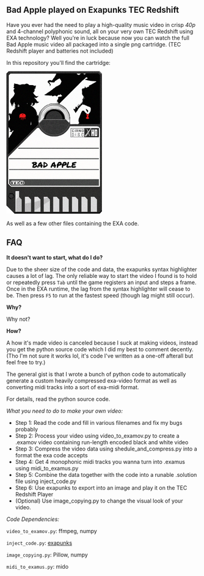 ## Bad Apple played on Exapunks TEC Redshift
Have you ever had the need to play a high-quality music video in crisp *40p* and 4-channel polyphonic sound, all on your very own TEC Redshift using EXA technology? Well you're in luck because now you can watch the full Bad Apple music video all packaged into a single png cartridge. (TEC Redshift player and batteries not included)

In this repository you'll find the cartridge:

![image](./Final.png)

As well as a few other files containing the EXA code.

## FAQ
**It doesn't want to start, what do I do?**

Due to the sheer size of the code and data, the exapunks syntax highlighter causes a lot of lag. The only reliable way to start the video I found is to hold or repeatedly press `Tab` until the game registers an input and steps a frame. Once in the EXA runtime, the lag from the syntax highlighter will cease to be. Then press `F5` to run at the fastest speed (though lag might still occur).

**Why?**

Why not?

**How?**

A how it's made video is canceled because I suck at making videos, instead you get the python source code which I did my best to comment decently. (Tho I'm not sure it works lol, it's code I've written as a one-off afterall but feel free to try.)

The general gist is that I wrote a bunch of python code to automatically generate a custom heavily compressed exa-video format as well as converting midi tracks into a sort of exa-midi format.

For details, read the python source code.

*What you need to do to make your own video:*
 - Step 1: Read the code and fill in various filenames and fix my bugs probably
 - Step 2: Process your video using video_to_examov.py to create a .examov video containing run-length encoded black and white video
 - Step 3: Compress the video data using shedule_and_compress.py into a format the exa code accepts
 - Step 4: Get 4 monophonic midi tracks you wanna turn into .examus using midi_to_examus.py
 - Step 5: Combine the data together with the code into a runable .solution file using inject_code.py
 - Step 6: Use exapunks to export into an image and play it on the TEC Redshift Player
 - (Optional) Use image_copying.py to change the visual look of your video.

*Code Dependencies:*

`video_to_examov.py`: ffmpeg, numpy

`inject_code.py`: [exapunks](https://github.com/IQuick143/exapunks-py)

`image_copying.py`: Pillow, numpy

`midi_to_examus.py`: mido
